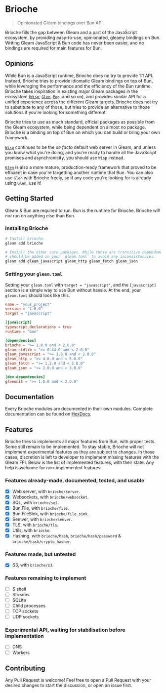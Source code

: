 # Brioche

> Opinionated Gleam bindings over Bun API.

Brioche fills the gap between Gleam and a part of the JavaScript ecosystem, by
providing easy-to-use, opinionated, gleamy bindings on Bun. Writing Gleam
JavaScript & Bun code has never been easier, and no bindings are required for
main features for Bun.

## Opinions

While Bun is a JavaScript runtime, Brioche does no try to provide 1:1 API.
Instead, Brioche tries to provide idiomatic Gleam bindings on top of Bun, while
leveraging the performance and the efficiency of the Bun runtime. Brioche takes
inspiration in existing major Gleam packages in the ecosystem
([`Wisp`](https://hexdocs.pm/wisp), [`Glen`](https://hexdocs.pm/glen),
[`Pog`](https://hexdocs.pm/pog), and so on), and provides similar API for a
unified experience across the different Gleam targets. Brioche does not try to
substitute to any of those, but tries to provide an alternative to those
solutions if you're looking for something different.

Brioche tries to use as much standard, official packages as possible from the
Gleam ecosystem, while being dependent on almost no package. Brioche is a
binding on top of Bun on which you can build or bring your own framework.

[`Wisp`](https://hexdocs.pm/wisp) continues to be the _de facto_ default web
server in Gleam, and unless you know what you're doing, and you're ready to
handle all the JavaScript promises and asynchronicity, you should use `Wisp`
instead.

[`Glen`](https://hexdocs.pm/glen) is also a more mature, production-ready
framework that proved to be efficient in case you're targetting another runtime
that Bun. You can also use `Glen` with Brioche freely, so if any code you're
looking for is already using `Glen`, use it!

## Getting Started

Gleam & Bun are required to run. Bun is the runtime for Brioche. Brioche _will
not_ run on anything else than Bun.

### Installing Brioche

```sh
# Install brioche.
gleam add brioche

# Install the other core packages. While those are transitive dependencies, they
# should be added in your `gleam.toml` to avoid any inconsistencies.
gleam add gleam_javascript gleam_http gleam_fetch gleam_json
```

### Setting your `gleam.toml`

Setting your `gleam.toml` with `target = "javascript"`, and the `[javascript]`
section is a simple way to use Bun without hassle. At the end, your `gleam.toml`
should look like this.

```toml
name = "your_project"
version = "1.0.0"
target = "javascript"

[javascript]
typescript_declarations = true
runtime = "bun"

[dependencies]
brioche = ">= 1.0.0 and < 2.0.0"
gleam_stdlib = ">= 0.44.0 and < 2.0.0"
gleam_javascript = ">= 1.0.0 and < 2.0.0"
gleam_http = ">= 4.0.0 and < 5.0.0"
gleam_fetch = ">= 1.2.0 and < 2.0.0"
gleam_json = ">= 2.0.0 and < 3.0.0"

[dev-dependencies]
gleeunit = ">= 1.0.0 and < 2.0.0"
```

## Documentation

Every Brioche modules are documented in their own modules. Complete
documentation can be found on [HexDocs](https://hexdocs.pm/brioche).

## Features

Brioche tries to implements all major features from Bun, with proper tests. Some
still remain to be implemented. To stay stable, Brioche will not implement
experimental features as they are subject to changes. In those cases, discretion
is left to developer to implement missing features with the Gleam FFI. Below is
the list of implemented features, with their state. Any help is welcome for
non-implemented features.

### Features already-made, documented, tested, and usable

- [x] Web server, with `brioche/server`.
- [x] Websockets, with `brioche/websocket`.
- [x] SQL, with `brioche/sql`.
- [x] Bun.File, with `brioche/file`.
- [x] Bun.FileSink, with `brioche/file_sink`.
- [x] Semver, with `brioche/semver`.
- [x] TLS, with `brioche/tls`.
- [x] Utils, with `brioche`.
- [x] Hashing, with `brioche/hash`, `brioche/hash/password` &
      `brioche/hash/crypto_hasher`.

### Features made, but untested

- [x] S3, with `brioche/s3`.

### Features remaining to implement

- [ ] $ shell
- [ ] Streams
- [ ] SQLite
- [ ] Child processes
- [ ] TCP sockets
- [ ] UDP sockets

### Experimental API, waiting for stabilisation before implementation

- [ ] DNS
- [ ] Workers

## Contributing

Any Pull Request is welcome! Feel free to open a Pull Request with your desired
changes to start the discussion, or open an issue first.
